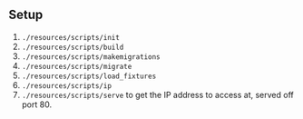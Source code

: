 
## Setup

1. `./resources/scripts/init`
2. `./resources/scripts/build`
3. `./resources/scripts/makemigrations`
4. `./resources/scripts/migrate`
5. `./resources/scripts/load_fixtures`
6. `./resources/scripts/ip`
7. `./resources/scripts/serve` to get the IP address to access at, served off
  port 80.

